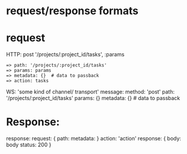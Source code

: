 # request/response formats
# request
  HTTP:
    post '/projects/:project_id/tasks', :params

    => path: '/projects/:project_id/tasks'
    => params: params
    => metadata: {}  # data to passback
    => action: tasks
  
  WS:
    'some kind of channel/ transport'
    message:
      method: 'post'
      path: '/projects/:project_id/tasks'
      params: {}
      metadata: {} # data to passback

# Response:

  response:
    request: {
      path:
      metadata: }
    action: 'action'
    response: { 
      body: body
      status: 200
    }
